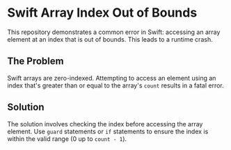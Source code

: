 # Swift Array Index Out of Bounds

This repository demonstrates a common error in Swift: accessing an array element at an index that is out of bounds.  This leads to a runtime crash.

## The Problem

Swift arrays are zero-indexed.  Attempting to access an element using an index that's greater than or equal to the array's `count` results in a fatal error.

## Solution

The solution involves checking the index before accessing the array element.  Use `guard` statements or `if` statements to ensure the index is within the valid range (0 up to `count - 1`).